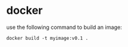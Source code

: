 # docker
use the following command to build an image:
```aiignore
docker build -t myimage:v0.1 .
```